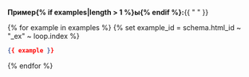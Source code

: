 **Пример{% if examples|length > 1 %}ы{% endif %}:**{{ " " }}

{% for example in examples %}
{% set example_id = schema.html_id ~ "_ex" ~ loop.index %}
```json
{{ example }}
```
{% endfor %}